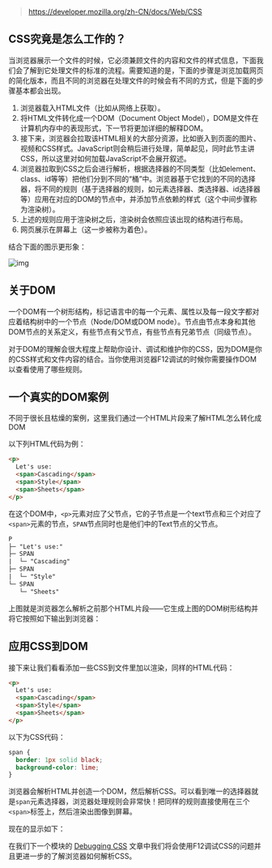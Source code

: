 > https://developer.mozilla.org/zh-CN/docs/Web/CSS

## CSS究竟是怎么工作的？

当浏览器展示一个文件的时候，它必须兼顾文件的内容和文件的样式信息，下面我们会了解到它处理文件的标准的流程。需要知道的是，下面的步骤是浏览加载网页的简化版本，而且不同的浏览器在处理文件的时候会有不同的方式，但是下面的步骤基本都会出现。

1. 浏览器载入HTML文件（比如从网络上获取）。
2. 将HTML文件转化成一个DOM（Document Object Model），DOM是文件在计算机内存中的表现形式，下一节将更加详细的解释DOM。
3. 接下来，浏览器会拉取该HTML相关的大部分资源，比如嵌入到页面的图片、视频和CSS样式。JavaScript则会稍后进行处理，简单起见，同时此节主讲CSS，所以这里对如何加载JavaScript不会展开叙述。
4. 浏览器拉取到CSS之后会进行解析，根据选择器的不同类型（比如element、class、id等等）把他们分到不同的“桶”中。浏览器基于它找到的不同的选择器，将不同的规则（基于选择器的规则，如元素选择器、类选择器、id选择器等）应用在对应的DOM的节点中，并添加节点依赖的样式（这个中间步骤称为渲染树）。
5. 上述的规则应用于渲染树之后，渲染树会依照应该出现的结构进行布局。
6. 网页展示在屏幕上（这一步被称为着色）。

结合下面的图示更形象：

![img](https://mdn.mozillademos.org/files/11781/rendering.svg)

## 关于DOM

一个DOM有一个树形结构，标记语言中的每一个元素、属性以及每一段文字都对应着结构树中的一个节点（Node/DOM或DOM node）。节点由节点本身和其他DOM节点的关系定义，有些节点有父节点，有些节点有兄弟节点（同级节点）。

对于DOM的理解会很大程度上帮助你设计、调试和维护你的CSS，因为DOM是你的CSS样式和文件内容的结合。当你使用浏览器F12调试的时候你需要操作DOM以查看使用了哪些规则。

## 一个真实的DOM案例

不同于很长且枯燥的案例，这里我们通过一个HTML片段来了解HTML怎么转化成DOM

以下列HTML代码为例：

```html
<p>
  Let's use:
  <span>Cascading</span>
  <span>Style</span>
  <span>Sheets</span>
</p>
```

在这个DOM中，`<p>`元素对应了父节点，它的子节点是一个text节点和三个对应了`<span>`元素的节点，`SPAN`节点同时也是他们中的Text节点的父节点。

```html
P
├─ "Let's use:"
├─ SPAN
|  └─ "Cascading"
├─ SPAN
|  └─ "Style"
└─ SPAN
   └─ "Sheets"
```

上图就是浏览器怎么解析之前那个HTML片段——它生成上图的DOM树形结构并将它按照如下输出到浏览器：



## 应用CSS到DOM

接下来让我们看看添加一些CSS到文件里加以渲染，同样的HTML代码：

```html
<p>
  Let's use:
  <span>Cascading</span>
  <span>Style</span>
  <span>Sheets</span>
</p>
```

以下为CSS代码：

```css
span {
  border: 1px solid black;
  background-color: lime;
}
```

浏览器会解析HTML并创造一个DOM，然后解析CSS。可以看到唯一的选择器就是`span`元素选择器，浏览器处理规则会非常快！把同样的规则直接使用在三个`<span>`标签上，然后渲染出图像到屏幕。

现在的显示如下：



在我们下一个模块的 [Debugging CSS](https://developer.mozilla.org/en-US/docs/Learn/CSS/Building_blocks/Debugging_CSS) 文章中我们将会使用F12调试CSS的问题并且更进一步的了解浏览器如何解析CSS。